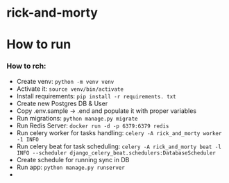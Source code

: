 # rick-and-morty
# How to run

### How to rch: 
- Create venv: `python -m venv venv`
- Activate it: `source venv/bin/activate`
- Install requirements: `pip install -r requirements. txt`
- Create new Postgres DB & User
- Copy .env.sample -> .end and populate it with proper variables
- Run migrations: `python manage.py migrate`
- Run Redis Server: `docker run -d -p 6379:6379 redis`
- Run celery worker for tasks handling: `celery -A rick_and_morty worker -1 INFO`
- Run celery beat for task scheduling: `celery -A rick_and_morty beat -l INFO --scheduler django_celery_beat.schedulers:DatabaseScheduler`
- Create schedule for running sync in DB
- Run app: `python manage.py runserver`
- 